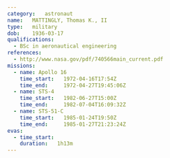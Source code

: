 ```yaml
---
category:	astronaut
name:	MATTINGLY, Thomas K., II
type:	military
dob:	1936-03-17
qualifications:
  - BSc in aeronautical engineering
references:
  - http://www.nasa.gov/pdf/740566main_current.pdf
missions:
  - name: Apollo 16
    time_start:   1972-04-16T17:54Z
    time_end:     1972-04-27T19:45:06Z
  - name: STS-4
    time_start:   1982-06-27T15:00Z
    time_end:     1982-07-04T16:09:32Z
  - name: STS-51-C
    time_start:   1985-01-24T19:50Z
    time_end:     1985-01-27T21:23:24Z
evas:
  - time_start: 
    duration:   1h13m
---
```

